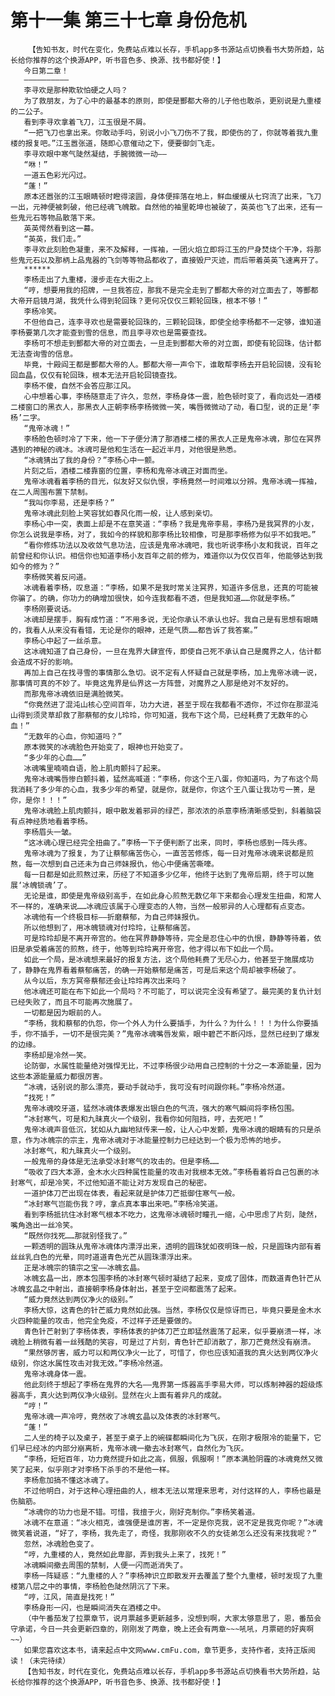 # 第十一集 第三十七章 身份危机
        【告知书友，时代在变化，免费站点难以长存，手机app多书源站点切换看书大势所趋，站长给你推荐的这个换源APP，听书音色多、换源、找书都好使！】
       今日第二章！
       ——————————
       李寻欢是那种欺软怕硬之人吗？
       为了救朋友，为了心中的最基本的原则，即使是酆都大帝的儿子他也敢杀，更别说是九重楼的二公子。
       看到李寻欢拿着飞刀，江玉很是不屑。
       “一把飞刀也拿出来。你敢动手吗，别说小小飞刀伤不了我，即使伤的了，你就等着我九重楼的报复吧。”江玉嚣张道，随即心意催动之下，便要御剑飞走。
       李寻欢眼中寒气陡然凝结，手腕微微一动——
       “咻！”
       一道五色彩光闪过。
       “蓬！”
       原本还嚣张的江玉眼睛顿时瞪得滚圆，身体便摔落在地上，鲜血缓缓从七窍流了出来，飞刀一出，元神便被刺破，他已经魂飞魄散。自然他的袖里乾坤也被破了，英英也飞了出来，还有一些鬼元石等物品散落下来。
       英英愕然看到这一幕。
       “英英，我们走。”
       李寻欢此刻脸色凝重，来不及解释，一挥袖，一团火焰立即将江玉的尸身焚烧个干净，将那些鬼元石以及那柄上品鬼器的飞剑等等物品都收了，直接毁尸灭迹，而后带着英英飞速离开了。
       ******
       李杨走出了九重楼，漫步走在大街之上。
       “哼，想要用我的招牌，一旦我答应，那我不是完全走到了酆都大帝的对立面去了，等酆都大帝开启镜月湖，我凭什么得到轮回珠？更何况仅仅三颗轮回珠，根本不够！”
       李杨冷笑。
       不但他自己，连李寻欢也是需要轮回珠的，三颗轮回珠，即使全给李杨都不一定够，谁知道李杨要第几次才能查到雪的信息，而且李寻欢也是需要查找。
       李杨可不想走到酆都大帝的对立面去，一旦走到酆都大帝的对立面，即使有轮回珠，估计都无法查询雪的信息。
       毕竟，十殿阎王都是酆都大帝的人。酆都大帝一声令下，谁敢帮李杨去开启轮回镜，没有轮回血晶，仅仅有轮回珠，根本无法开启轮回镜查找。
       李杨不傻，自然不会答应那江风。
       心中想着心事，李杨随意走了许久，忽然，李杨身体一震，脸色顿时变了，看向远处一酒楼二楼窗口的黑衣人，那黑衣人正朝李杨李杨微微一笑，嘴唇微微动了动，看口型，说的正是‘李杨’二字。
       “鬼帝冰魂！”
       李杨脸色顿时冷了下来，他一下子便分清了那酒楼二楼的黑衣人正是鬼帝冰魂，那位在冥界遇到的神秘的魂冰。冰魂可是他和生活在一起近半月，对他很是熟悉。
       “冰魂猜出了我的身份？”李杨心中一颤。
       片刻之后，酒楼二楼靠窗的位置，李杨和鬼帝冰魂正对面而坐。
       鬼帝冰魂看着李杨的目光，似友好又似仇恨，李杨竟然一时间难以分辨。鬼帝冰魂一挥袖，在二人周围布置下禁制。
       “我叫你李易，还是李杨？”
       鬼帝冰魂此刻脸上笑容犹如春风化雨一般，让人感到亲切。
       李杨心中一突，表面上却是不在意笑道：“李杨？我是鬼帝李易，李杨乃是我冥界的小友，你怎么说我是李杨，对了，我如今的样貌和那李杨比较相像，可是那李杨修为似乎不如我吧。”
       “看你修炼功法以及收敛气息功法，应该是鬼帝冰魂吧，我也听说李杨小友和我说，百年之前曾经和你认识。相信你也知道李杨小友百年之前的修为，难道你以为仅仅百年，他能够达到我如今的修为？”
       李杨微笑着反问道。
       冰魂看着李杨，叹息道：“李杨，如果不是我时常关注冥界，知道许多信息，还真的可能被你骗了。的确，你功力的确增加很快，如今连我都看不透，但是我知道……你就是李杨。”
       李杨刚要说话。
       冰魂却是摆手，胸有成竹道：“不用多说，无论你承认不承认也好。我自己是有思想有眼睛的，我看人从来没有看错，无论是你的眼神，还是气质……都告诉了我答案。”
       李杨心中起了一丝杀意。
       这冰魂知道了自己身份，一旦在鬼界大肆宣传，即使自己死不承认自己是魔界之人，估计都会造成不好的影响。
       再加上自己在找寻雪的事情那么急切。说不定有人怀疑自己就是李杨，加上鬼帝冰魂一说，那事情可真的不妙了。毕竟这鬼界是仙界这一方阵营，对魔界之人那是绝对不友好的。
       而那鬼帝冰魂依旧是满脸微笑。
       “你竟然进了混沌山核心空间百年，功力大进，甚至于现在我都看不透你，不过你在那混沌山得到须灵草却救了那蔡郁的女儿玲玲，你可知道，我布下这个局，已经耗费了无数年的心血！”
       “无数年的心血，你知道吗？”
       原本微笑的冰魂脸色开始变了，眼神也开始变了。
       “多少年的心血……”
       冰魂嘴里喃喃自语，脸上肌肉颤抖了起来。
       鬼帝冰魂嘴唇惨白颤抖着，猛然高喊道：“李杨，你这个王八蛋，你知道吗，为了布这个局我消耗了多少年的心血，我多少年的希望，就是你，就是你，你这个王八蛋让我功亏一篑，是你，是你！！！”
       鬼帝冰魂脸上肌肉颤抖，眼中散发着邪异的绿芒，那浓浓的杀意李杨清晰感受到，斜着脑袋有点神经质地看着李杨。
       李杨眉头一皱。
       “这冰魂心理已经完全扭曲了。”李杨一下子便判断了出来，同时，李杨也感到一阵头疼。
       鬼帝冰魂为了报复，为了让蔡郁痛苦伤心，一直苦苦修炼，每一日对鬼帝冰魂来说都是煎熬，每一次想到自己还未为自己师妹报仇，他心中便痛苦嘶嚎。
       每一日都是如此煎熬过来，历经了不知道多少亿年，他终于达到了鬼帝后期，终于可以施展‘冰魄锁魂’了。
       无论是谁，即使是鬼帝级别高手，在如此身心煎熬无数亿年下来都会心理发生扭曲，和常人不一样的，准确来说……冰魂应该属于心理变态的人物，当然一般邪异的人心理都有点变态。
       冰魂他有一个终极目标——折磨蔡郁，为自己师妹报仇。
       所以他想到了，用冰魄锁魂对付玲玲，让蔡郁痛苦。
       可是玲玲却是不离开帝宫的。他在冥界静静等待，完全是忍住心中的仇恨，静静等待着，依旧是承受着痛苦的煎熬，终于，他等到玲玲离开帝宫，他才得以布下如此一个局。
       如此一个局，是冰魂想来最好的报复方法，这个局他耗费了无尽心力，他甚至于施展成功了，静静在鬼界看着蔡郁痛苦，的确一开始蔡郁是痛苦，可是后来这个局却被李杨破了。
       从今以后，东方冥帝蔡郁还会让玲玲再次出来吗？
       他冰魂还可能在布下如此一个局吗？不可能了，可以说完全没有希望了。最完美的复仇计划已经失败了，而且不可能再次施展了。
       一切都是因为眼前的人。
       “李杨，我和蔡郁的仇怨，你一个外人为什么要插手，为什么？为什么！！！为什么你要插手，你不插手，一切不是很完美？”鬼帝冰魂嘴唇发紫，眼中碧芒不断闪烁，显然已经到了爆发的边缘。
       李杨却是冷然一笑。
       论防御，水属性能量绝对强悍无比，不过李杨很少动用自己控制的十分之一本源能量，因为这些本源能量威力都很厉害。
       “冰魂，话别说的那么漂亮，要动手就动手，我可没有时间跟你耗。”李杨冷然道。
       “找死！”
       鬼帝冰魂咬牙道，猛然冰魂体表爆发出银白色的气流，强大的寒气瞬间将李杨包围。
       “冰封寒气，可是和九昧真火一个级别，我看你如何阻挡，哼，去死吧！”
       鬼帝冰魂声音低沉，犹如从九幽地狱传来一般，让人心中发颤，鬼帝冰魂的眼睛有的只是杀意，作为冰魄宗的宗主，鬼帝冰魂对于冰能量控制力已经达到一个极为恐怖的地步。
       冰封寒气，和九昧真火一个级别。
       一般鬼帝的身体是无法承受冰封寒气的攻击的。但是李杨……
       “吸收了四大本源，金木水火四种属性能量的攻击对我根本无效。”李杨看着将自己包裹的冰封寒气，却是冷笑，不过他知道不能让对方发现自己的秘密。
       一道护体刀芒出现在体表，看起来就是护体刀芒抵御住寒气一般。
       “冰封寒气岂能伤我？哼，拿点真本事出来吧。”李杨冷笑道。
       看到李杨抵抗住冰封寒气根本不吃力，这鬼帝冰魂顿时瞳孔一缩，心中思虑了片刻，陡然，嘴角逸出一丝冷笑。
       “既然你找死……那就别怪我了。”
       一颗透明的圆珠从鬼帝冰魂体内漂浮出来，透明的圆珠犹如夜明珠一般，只是圆珠内部有着丝丝乳白色的光晕，同时道道青色光芒从圆珠漂浮出来。
       正是冰魄宗的镇宗之宝——冰魄玄晶。
       冰魄玄晶一出，原本包围李杨的冰封寒气顿时凝结了起来，变成了固体，而数道青色针芒从冰魄玄晶之中射出，直接朝李杨身体射出，甚至于空间都震荡了起来。
       “威力竟然达到两仪净火的级别。”
       李杨大惊，这青色的针芒威力竟然如此强。当然，李杨仅仅是惊讶而已，毕竟只要是金木水火四种能量的攻击，他完全免疫，不过样子还是要做的。
       青色针芒射到了李杨体表，李杨体表的护体刀芒立即猛然震荡了起来，似乎要崩溃一样，冰魂脸上稍微有着一丝残酷的笑容，可是过了片刻，青色针芒却消散了，那刀芒竟然没有崩溃。
       “果然够厉害，威力可以和两仪净火一比了，可惜了，你也应该知道我的真火达到两仪净火级别，你这水属性攻击对我无效。”李杨冷然道。
       鬼帝冰魂身体一震。
       他此刻终于想起了李杨在鬼界的大名——鬼界第一炼器高手李易大师，可以炼制神器的超级炼器高手，真火达到两仪净火级别。显然在火上面有着非凡的成就。
       “哼！”
       鬼帝冰魂一声冷哼，竟然收了冰魄玄晶以及体表的冰封寒气。
       “蓬！”
       二人坐的椅子以及桌子，甚至于桌子上的碗碟都瞬间化为飞灰，在刚才极限冷的能量下，它们早已经冰的内部分崩离析，鬼帝冰魂一撤去冰封寒气，自然化为飞灰。
       “李杨，短短百年，功力竟然提升如此之高，佩服，佩服啊！”原本满脸阴霾的冰魂竟然又微笑了起来，似乎刚才对李杨下杀手的不是他一样。
       李杨愈加搞不懂这冰魂了。
       不过他明白，对于这种心理扭曲的人，根本无法以常理来思考，对付这样的人，李杨也最是伤脑筋。
       “冰魂你的功力也是不错。可惜，我擅于火，刚好克制你。”李杨笑着道。
       冰魂不在意道：“冰火相克，谁强便是谁厉害，不一定是你克我，说不定是我克你呢？”冰魂微笑着说道，“好了，李杨，我先走了，奇怪，我那刚收不久的女徒弟怎么还没有来找我呢？”
       忽然，冰魂脸色变了。
       “哼，九重楼的人，竟然如此卑鄙，弄到我头上来了，找死！”
       冰魂瞬间撤去周围的禁制，人便一闪而逝消失了。
       李杨一阵疑惑：“九重楼的人？”李杨神识立即散发开去覆盖了整个九重楼，顿时发现了九重楼第八层之中的事情，李杨脸色陡然阴沉了下来。
       “哼，江风，简直是找死！”
       李杨身形一闪，也是瞬间消失在酒楼之中。
       （中午番茄发了拉票章节，说月票越多更新越多，没想到啊，大家太够意思了，恩，番茄会守承诺，今日一共会更新四章的，刚刚发了两章，晚上还会有两章~~~吼吼，月票砸的好爽啊~~）
       如果您喜欢这本书，请来起点中文网www.cmFu.com，章节更多，支持作者，支持正版阅读！（未完待续）
       【告知书友，时代在变化，免费站点难以长存，手机app多书源站点切换看书大势所趋，站长给你推荐的这个换源APP，听书音色多、换源、找书都好使！】
